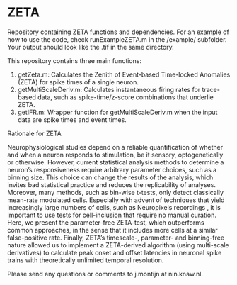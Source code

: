 # ZETA
Repository containing ZETA functions and dependencies. For an example of how to use the code, check runExampleZETA.m in the /example/ subfolder. Your output should look like the .tif in the same directory.
 
This repository contains three main functions:
1) getZeta.m: Calculates the Zenith of Event-based Time-locked Anomalies (ZETA) for spike times of a single neuron.
2) getMultiScaleDeriv.m: Calculates instantaneous firing rates for trace-based data, such as spike-time/z-score combinations that underlie ZETA.
3) getIFR.m: Wrapper function for getMultiScaleDeriv.m when the input data are spike times and event times.

Rationale for ZETA

Neurophysiological studies depend on a reliable quantification of whether and when a neuron responds to stimulation, be it sensory, optogenetically or otherwise. However, current statistical analysis methods to determine a neuron’s responsiveness require arbitrary parameter choices, such as a binning size. This choice can change the results of the analysis, which invites bad statistical practice and reduces the replicability of analyses. Moreover, many methods, such as bin-wise t-tests, only detect classically mean-rate modulated  cells. Especially with advent of techniques that yield increasingly large numbers of cells, such as Neuropixels  recordings , it is important to use tests for cell-inclusion that require no manual curation. Here, we present the parameter-free ZETA-test, which outperforms common approaches, in the sense that it includes more cells at a similar false-positive rate. 
Finally, ZETA’s timescale-, parameter- and binning-free nature allowed us to implement a ZETA-derived algorithm (using multi-scale derivatives) to calculate peak onset and offset latencies in neuronal spike trains with theoretically unlimited temporal resolution. 

Please send any questions or comments to j.montijn at nin.knaw.nl.
